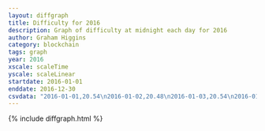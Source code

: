 ```yaml
---
layout: diffgraph
title: Difficulty for 2016
description: Graph of difficulty at midnight each day for 2016
author: Graham Higgins
category: blockchain
tags: graph
year: 2016
xscale: scaleTime
yscale: scaleLinear
startdate: 2016-01-01
enddate: 2016-12-30
csvdata: "2016-01-01,20.54\n2016-01-02,20.48\n2016-01-03,20.54\n2016-01-04,20.64\n2016-01-05,20.52\n2016-01-06,20.43\n2016-01-07,20.48\n2016-01-08,20.55\n2016-01-09,20.57\n2016-01-10,20.59\n2016-01-11,20.43\n2016-01-12,20.53\n2016-01-13,20.56\n2016-01-14,20.57\n2016-01-15,20.47\n2016-01-16,20.55\n2016-01-17,20.77\n2016-01-18,20.82\n2016-01-19,20.74\n2016-01-20,20.69\n2016-01-21,20.55\n2016-01-22,20.45\n2016-01-23,20.57\n2016-01-24,20.65\n2016-01-25,20.73\n2016-01-26,20.75\n2016-01-27,20.64\n2016-01-28,20.78\n2016-01-29,20.74\n2016-01-30,20.79\n2016-01-31,20.89\n2016-02-01,20.74\n2016-02-02,20.76\n2016-02-03,20.71\n2016-02-04,20.61\n2016-02-05,20.66\n2016-02-06,20.81\n2016-02-07,20.76\n2016-02-08,20.75\n2016-02-09,20.64\n2016-02-10,20.76\n2016-02-11,20.64\n2016-02-12,20.63\n2016-02-13,20.47\n2016-02-14,20.55\n2016-02-15,20.70\n2016-02-16,20.68\n2016-02-17,20.65\n2016-02-18,20.71\n2016-02-19,20.77\n2016-02-20,20.79\n2016-02-21,20.64\n2016-02-22,20.86\n2016-02-23,20.78\n2016-02-24,20.78\n2016-02-25,20.75\n2016-02-26,20.70\n2016-02-27,20.87\n2016-02-28,20.83\n2016-02-29,20.79\n2016-03-01,20.74\n2016-03-02,20.68\n2016-03-03,20.81\n2016-03-04,20.86\n2016-03-05,20.71\n2016-03-06,20.67\n2016-03-07,20.75\n2016-03-08,20.57\n2016-03-09,20.63\n2016-03-10,20.58\n2016-03-11,20.52\n2016-03-12,20.29\n2016-03-13,20.43\n2016-03-14,20.60\n2016-03-15,20.58\n2016-03-16,20.78\n2016-03-17,20.72\n2016-03-18,20.55\n2016-03-19,20.76\n2016-03-20,20.75\n2016-03-21,20.93\n2016-03-22,20.91\n2016-03-23,20.96\n2016-03-24,21.18\n2016-03-25,21.06\n2016-03-26,21.10\n2016-03-27,21.17\n2016-03-28,21.30\n2016-03-29,21.30\n2016-03-30,20.88\n2016-03-31,20.95\n2016-04-01,21.25\n2016-04-02,21.01\n2016-04-03,21.39\n2016-04-04,21.41\n2016-04-05,21.48\n2016-04-06,21.64\n2016-04-07,21.59\n2016-04-08,21.63\n2016-04-09,21.48\n2016-04-10,21.62\n2016-04-11,21.71\n2016-04-12,21.70\n2016-04-13,21.85\n2016-04-14,21.57\n2016-04-15,21.64\n2016-04-16,21.72\n2016-04-17,21.72\n2016-04-18,21.94\n2016-04-19,21.84\n2016-04-20,22.02\n2016-04-21,21.82\n2016-04-22,21.73\n2016-04-23,21.72\n2016-04-24,21.73\n2016-04-25,21.80\n2016-04-26,21.76\n2016-04-27,21.79\n2016-04-28,21.76\n2016-04-29,21.72\n2016-04-30,21.86\n2016-05-01,21.79\n2016-05-02,21.93\n2016-05-03,22.07\n2016-05-04,21.85\n2016-05-05,21.90\n2016-05-06,21.93\n2016-05-07,21.84\n2016-05-08,21.83\n2016-05-09,21.88\n2016-05-10,21.79\n2016-05-11,21.89\n2016-05-12,21.81\n2016-05-13,21.92\n2016-05-14,21.95\n2016-05-15,21.84\n2016-05-16,21.83\n2016-05-17,21.81\n2016-05-18,21.88\n2016-05-19,22.01\n2016-05-20,21.93\n2016-05-21,21.96\n2016-05-22,22.12\n2016-05-23,22.19\n2016-05-24,22.15\n2016-05-25,22.15\n2016-05-26,22.06\n2016-05-27,22.07\n2016-05-28,22.04\n2016-05-29,22.10\n2016-05-30,22.02\n2016-05-31,22.11\n2016-06-01,22.07\n2016-06-02,22.02\n2016-06-03,22.11\n2016-06-04,22.12\n2016-06-05,22.03\n2016-06-06,22.15\n2016-06-07,22.00\n2016-06-08,22.02\n2016-06-09,22.09\n2016-06-10,22.15\n2016-06-11,22.01\n2016-06-12,22.10\n2016-06-13,22.06\n2016-06-14,22.06\n2016-06-15,22.21\n2016-06-16,22.08\n2016-06-17,21.98\n2016-06-18,21.90\n2016-06-19,22.17\n2016-06-20,22.27\n2016-06-21,22.27\n2016-06-22,21.83\n2016-06-23,21.56\n2016-06-24,21.39\n2016-06-25,21.39\n2016-06-26,21.37\n2016-06-27,21.48\n2016-06-28,21.66\n2016-06-29,21.67\n2016-06-30,21.34\n2016-07-01,21.51\n2016-07-02,21.31\n2016-07-03,21.38\n2016-07-04,21.44\n2016-07-05,21.54\n2016-07-06,21.48\n2016-07-07,21.52\n2016-07-08,21.50\n2016-07-09,21.40\n2016-07-10,21.34\n2016-07-11,21.46\n2016-07-12,21.40\n2016-07-13,21.53\n2016-07-14,21.35\n2016-07-15,21.22\n2016-07-16,21.08\n2016-07-17,21.06\n2016-07-18,21.18\n2016-07-19,21.23\n2016-07-20,21.13\n2016-07-21,21.32\n2016-07-22,21.42\n2016-07-23,21.35\n2016-07-24,21.55\n2016-07-25,21.59\n2016-07-26,21.60\n2016-07-27,21.76\n2016-07-28,21.77\n2016-07-29,21.66\n2016-07-30,21.55\n2016-07-31,21.55\n2016-08-01,21.44\n2016-08-02,21.43\n2016-08-03,21.56\n2016-08-04,21.43\n2016-08-05,21.70\n2016-08-06,21.60\n2016-08-07,21.53\n2016-08-08,21.64\n2016-08-09,21.65\n2016-08-10,21.77\n2016-08-11,21.83\n2016-08-12,21.88\n2016-08-13,21.52\n2016-08-14,21.64\n2016-08-15,21.57\n2016-08-16,21.53\n2016-08-17,21.59\n2016-08-18,21.55\n2016-08-19,21.57\n2016-08-20,21.67\n2016-08-21,21.67\n2016-08-22,21.71\n2016-08-23,21.73\n2016-08-24,21.52\n2016-08-25,21.36\n2016-08-26,21.43\n2016-08-27,21.70\n2016-08-28,21.76\n2016-08-29,21.56\n2016-08-30,21.67\n2016-08-31,21.85\n2016-09-01,21.78\n2016-09-02,21.65\n2016-09-03,22.18\n2016-09-04,22.23\n2016-09-05,22.14\n2016-09-06,22.02\n2016-09-07,22.16\n2016-09-08,22.14\n2016-09-09,21.92\n2016-09-10,22.13\n2016-09-11,21.98\n2016-09-12,22.00\n2016-09-13,22.04\n2016-09-14,22.01\n2016-09-15,22.01\n2016-09-16,22.07\n2016-09-17,22.05\n2016-09-18,21.99\n2016-09-19,21.98\n2016-09-20,21.97\n2016-09-21,21.78\n2016-09-22,21.87\n2016-09-23,21.72\n2016-09-24,21.74\n2016-09-25,21.94\n2016-09-26,21.89\n2016-09-27,21.84\n2016-09-28,21.93\n2016-09-29,21.95\n2016-09-30,21.84\n2016-10-01,21.71\n2016-10-02,21.82\n2016-10-03,22.05\n2016-10-04,21.99\n2016-10-05,21.84\n2016-10-06,21.85\n2016-10-07,21.94\n2016-10-08,21.99\n2016-10-09,21.80\n2016-10-10,21.81\n2016-10-11,21.93\n2016-10-12,21.71\n2016-10-13,21.74\n2016-10-14,21.83\n2016-10-15,21.82\n2016-10-16,22.00\n2016-10-17,21.86\n2016-10-18,21.97\n2016-10-19,21.82\n2016-10-20,21.88\n2016-10-21,21.84\n2016-10-22,21.82\n2016-10-23,21.75\n2016-10-24,21.84\n2016-10-25,21.77\n2016-10-26,21.78\n2016-10-27,21.09\n2016-10-28,21.76\n2016-10-29,21.56\n2016-10-30,21.78\n2016-10-31,21.66\n2016-11-01,21.79\n2016-11-02,21.65\n2016-11-03,21.79\n2016-11-04,21.74\n2016-11-05,21.81\n2016-11-06,21.66\n2016-11-07,21.82\n2016-11-08,21.69\n2016-11-09,21.61\n2016-11-10,21.54\n2016-11-11,21.65\n2016-11-12,21.72\n2016-11-13,21.54\n2016-11-14,21.69\n2016-11-15,21.69\n2016-11-16,21.79\n2016-11-17,21.59\n2016-11-18,21.69\n2016-11-19,21.73\n2016-11-20,21.80\n2016-11-21,21.81\n2016-11-22,21.67\n2016-11-23,21.66\n2016-11-24,21.70\n2016-11-25,21.64\n2016-11-26,21.73\n2016-11-27,21.70\n2016-11-28,21.62\n2016-11-29,21.64\n2016-11-30,21.81\n2016-12-01,21.53\n2016-12-02,21.86\n2016-12-03,21.71\n2016-12-04,21.66\n2016-12-05,21.68\n2016-12-06,21.49\n2016-12-07,20.75\n2016-12-08,20.87\n2016-12-09,21.06\n2016-12-10,20.89\n2016-12-11,21.17\n2016-12-12,21.43\n2016-12-13,21.34\n2016-12-14,21.34\n2016-12-15,21.26\n2016-12-16,21.36\n2016-12-17,20.78\n2016-12-18,21.24\n2016-12-19,21.32\n2016-12-20,21.07\n2016-12-21,21.44\n2016-12-22,21.36\n2016-12-23,21.46\n2016-12-24,21.39\n2016-12-25,21.68\n2016-12-26,21.48\n2016-12-27,21.49\n2016-12-28,21.04\n2016-12-29,20.97\n2016-12-30,21.02"
---
```


{% include diffgraph.html %}


